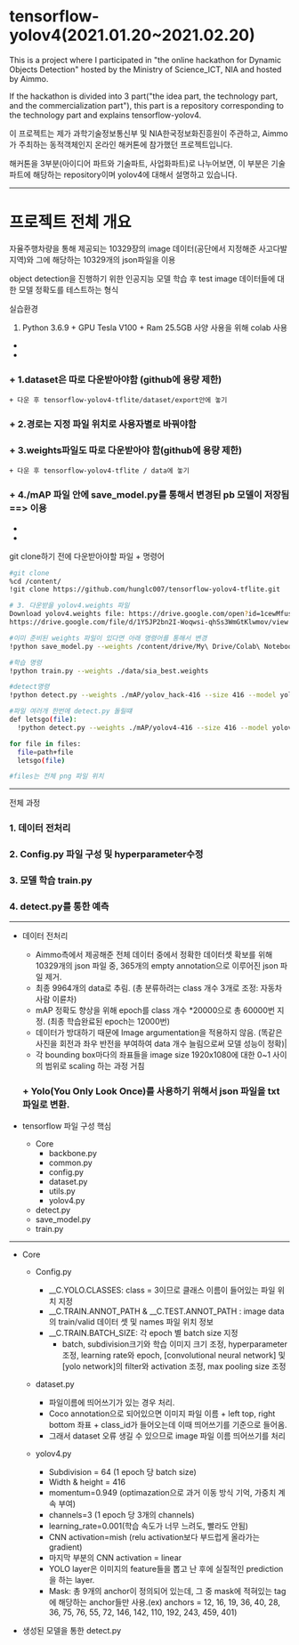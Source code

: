 # tensorflow-yolov4(2021.01.20~2021.02.20)

This is a project where I participated in "the online hackathon for Dynamic Objects Detection" hosted by the Ministry of Science_ICT, NIA and hosted by Aimmo.

If the hackathon is divided into 3 part("the idea part, the technology part, and the commercialization part"), this part is a repository corresponding to the technology part and explains tensorflow-yolov4.

이 프로젝트는 제가 과학기술정보통신부 및 NIA한국정보화진흥원이 주관하고, Aimmo가 주최하는 동적객체인지 온라인 해커톤에 참가했던 프로젝트입니다.

해커톤을 3부분(아이디어 파트와 기술파트, 사업화파트)로 나누어보면, 이 부분은 기술파트에 해당하는 repository이며 yolov4에 대해서 설명하고 있습니다.

------
# 프로젝트 전체 개요

자율주행차량을 통해 제공되는 10329장의 image 데이터(공단에서 지정해준 사고다발지역)와 그에 해당하는 10329개의 json파일을 이용

object detection을 진행하기 위한 인공지능 모델 학습 후 test image 데이터들에 대한 모델 정확도를 테스트하는 형식

실습환경
1. Python 3.6.9 + GPU Tesla V100 + Ram 25.5GB 사양 사용을 위해 colab 사용

-
-
### + 1.dataset은 따로 다운받아야함 (github에 용량 제한)
	+ 다운 후 tensorflow-yolov4-tflite/dataset/export안에 놓기
### + 2.경로는 지정 파일 위치로 사용자별로 바꿔야함
### + 3.weights파일도 따로 다운받아야 함(github에 용량 제한)
	+ 다운 후 tensorflow-yolov4-tflite / data에 놓기
### + 4./mAP 파일 안에 save_model.py를 통해서 변경된 pb 모델이 저장됨 ==> 이용
-
-
git clone하기 전에 다운받아야할 파일 + 명령어
```bash
#git clone
%cd /content/
!git clone https://github.com/hunglc007/tensorflow-yolov4-tflite.git

# 3. 다운받을 yolov4.weights 파일
Download yolov4.weights file: https://drive.google.com/open?id=1cewMfusmPjYWbrnuJRuKhPMwRe_b9PaT
https://drive.google.com/file/d/1Y5JP2bn2I-Woqwsi-qhSs3WmGtKlwmov/view

#이미 준비된 weights 파일이 있다면 아래 명령어를 통해서 변경
!python save_model.py --weights /content/drive/My\ Drive/Colab\ Notebooks/darknet/bin/darknet/backup_01/sia_best.weights --output ./mAP/yolov_hack-416 --input_size 416 --model yolov4

#학습 명령
!python train.py --weights ./data/sia_best.weights

#detect명령
!python detect.py --weights ./mAP/yolov_hack-416 --size 416 --model yolov4 --image /content/ab.png

#파일 여러개 한번에 detect.py 돌릴떄
def letsgo(file):
  !python detect.py --weights ./mAP/yolov4-416 --size 416 --model yolov4 --image $file

for file in files:
  file=path+file
  letsgo(file)

#files는 전체 png 파일 위치
```
------
전체 과정
### 1. 데이터 전처리
### 2. Config.py 파일 구성 및 hyperparameter수정
### 3. 모델 학습 train.py
### 4. detect.py를 통한 예측
---
+ 데이터 전처리
  + Aimmo측에서 제공해준 전체 데이터 중에서 정확한 데이터셋 확보를 위해 10329개의 json 파일 중, 365개의 empty annotation으로 이루어진 json 파일 제거. 
  + 최종 9964개의 data로 추림. (총 분류하려는 class 개수 3개로 조정: 자동차 사람 이륜차)
  + mAP 정확도 향상을 위해 epoch를 class 개수 *20000으로 총 60000번 지정. (최종 학습완료된 epoch는 12000번)
  + 데이터가 방대하기 때문에 Image argumentation을 적용하지 않음. (똑같은 사진을 회전과 좌우 반전을 부여하여 data 개수 늘림으로써 모델 성능이 정확)|
  + 각 bounding box마다의 좌표들을 image size 1920x1080에 대한 0~1 사이의 범위로 scaling 하는 과정 거침
  ### + Yolo(You Only Look Once)를 사용하기 위해서 json 파일을 txt 파일로 변환.

+ tensorflow 파일 구성 핵심
  + Core
    + backbone.py
    + common.py
    + config.py
    + dataset.py
    + utils.py
    + yolov4.py
  + detect.py
  + save_model.py
  + train.py
---
+ Core
  + Config.py
    + __C.YOLO.CLASSES: class = 3이므로 클래스 이름이 들어있는 파일 위치 지정
    + __C.TRAIN.ANNOT_PATH & __C.TEST.ANNOT_PATH : image data의 train/valid 데이터 셋 및 names 파일 위치 정보
    + __C.TRAIN.BATCH_SIZE: 각 epoch 별 batch size 지정
	  + batch, subdivision크기와 학습 이미지 크기 조정, hyperparameter 조정, learning rate와 epoch, [convolutional neural network] 및 [yolo network]의 filter와 activation 조정, max pooling size 조정
	
  + dataset.py
    + 파일이름에 띄어쓰기가 있는 경우 처리.
    + Coco annotation으로 되어있으면 이미지 파일 이름 + left top, right bottom 좌표 + class_id가 들어오는데 이때 띄어쓰기를 기준으로 들어옴.
    + 그래서 dataset 오류 생길 수 있으므로 image 파일 이름 띄어쓰기를 처리

  + yolov4.py
    + Subdivision = 64 (1 epoch 당 batch size)
    + Width & height = 416
    + momentum=0.949 (optimazation으로 과거 이동 방식 기억, 가중치 계속 부여)
    + channels=3	(1 epoch 당 3개의 channels)
    + learning_rate=0.001(학습 속도가 너무 느려도, 빨라도 안됨)
    + CNN activation=mish (relu activation보다 부드럽게 올라가는 gradient)
    + 마지막 부분의 CNN activation = linear
    + YOLO layer은 이미지의 feature들을 뽑고 난 후에 실질적인 prediction을 하는 layer. 
    + Mask: 총 9개의 anchor이 정의되어 있는데, 그 중 mask에 적혀있는 tag에 해당하는 anchor들만 사용.(ex) anchors = 12, 16, 19, 36, 40, 28, 36, 75, 76, 55, 72, 146, 142, 110, 192, 243, 459, 401)

+ 생성된 모델을 통한 detect.py
